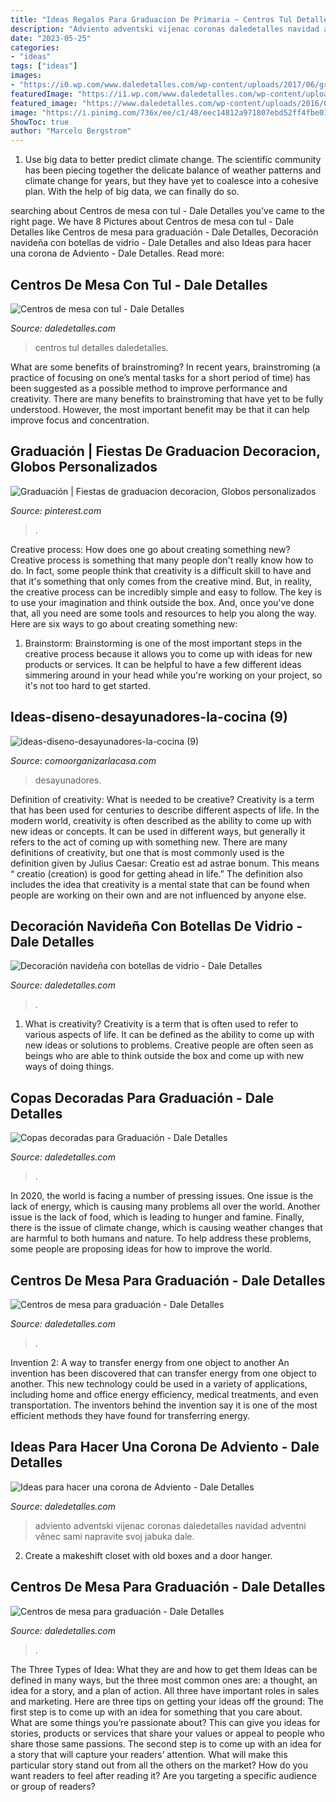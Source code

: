 ```yaml
---
title: "Ideas Regalos Para Graduacion De Primaria ~ Centros Tul Detalles Daledetalles"
description: "Adviento adventski vijenac coronas daledetalles navidad adventni věnec sami napravite svoj jabuka dale"
date: "2023-05-25"
categories:
- "ideas"
tags: ["ideas"]
images:
- "https://i0.wp.com/www.daledetalles.com/wp-content/uploads/2017/06/graduacion-centros-de-mesa18.jpg?resize=640%2C853"
featuredImage: "https://i1.wp.com/www.daledetalles.com/wp-content/uploads/2016/04/copa-para-graduacion6.jpg"
featured_image: "https://www.daledetalles.com/wp-content/uploads/2016/08/centro-de-mesa-con-tul12.jpg"
image: "https://i.pinimg.com/736x/ee/c1/48/eec14812a971807ebd52ff4fbe014776.jpg"
ShowToc: true
author: "Marcelo Bergstrom"
---
```



1. Use big data to better predict climate change. The scientific community has been piecing together the delicate balance of weather patterns and climate change for years, but they have yet to coalesce into a cohesive plan. With the help of big data, we can finally do so. 

	

		
searching about Centros de mesa con tul - Dale Detalles you've came to the right page. We have 8 Pictures about Centros de mesa con tul - Dale Detalles like Centros de mesa para graduación - Dale Detalles, Decoración navideña con botellas de vidrio - Dale Detalles and also Ideas para hacer una corona de Adviento - Dale Detalles. Read more:
		
    
## Centros De Mesa Con Tul - Dale Detalles

<img loading=lazy src="https://www.daledetalles.com/wp-content/uploads/2016/08/centro-de-mesa-con-tul12.jpg" onerror="this.onerror=null;this.src='https://tse4.mm.bing.net/th?id=OIP._ykd3VxZxEjZv0EzGveQZQHaLH&amp;pid=15.1';" alt="Centros de mesa con tul - Dale Detalles">

_Source: daledetalles.com_

>centros tul detalles daledetalles. 

	

What are some benefits of brainstroming?
In recent years, brainstroming (a practice of focusing on one’s mental tasks for a short period of time) has been suggested as a possible method to improve performance and creativity. There are many benefits to brainstroming that have yet to be fully understood. However, the most important benefit may be that it can help improve focus and concentration.

    
## Graduación | Fiestas De Graduacion Decoracion, Globos Personalizados

<img loading=lazy src="https://i.pinimg.com/736x/ee/c1/48/eec14812a971807ebd52ff4fbe014776.jpg" onerror="this.onerror=null;this.src='https://tse1.mm.bing.net/th?id=OIP.3Vmrj6DZu9K6VLlf9yUXvwHaNK&amp;pid=15.1';" alt="Graduación | Fiestas de graduacion decoracion, Globos personalizados">

_Source: pinterest.com_

>. 

	

Creative process: How does one go about creating something new?
Creative process is something that many people don't really know how to do. In fact, some people think that creativity is a difficult skill to have and that it's something that only comes from the creative mind. But, in reality, the creative process can be incredibly simple and easy to follow. The key is to use your imagination and think outside the box. And, once you've done that, all you need are some tools and resources to help you along the way. Here are six ways to go about creating something new: 
1) Brainstorm: Brainstorming is one of the most important steps in the creative process because it allows you to come up with ideas for new products or services. It can be helpful to have a few different ideas simmering around in your head while you're working on your project, so it's not too hard to get started.

    
## Ideas-diseno-desayunadores-la-cocina (9)

<img loading=lazy src="https://comoorganizarlacasa.com/wp-content/uploads/2017/09/ideas-diseno-desayunadores-la-cocina-9.jpg" onerror="this.onerror=null;this.src='https://tse2.mm.bing.net/th?id=OIP.l-VLSzHaLoj4Xt97D2ZjZQHaLG&amp;pid=15.1';" alt="ideas-diseno-desayunadores-la-cocina (9)">

_Source: comoorganizarlacasa.com_

>desayunadores. 

	

Definition of creativity: What is needed to be creative?
Creativity is a term that has been used for centuries to describe different aspects of life. In the modern world, creativity is often described as the ability to come up with new ideas or concepts. It can be used in different ways, but generally it refers to the act of coming up with something new. There are many definitions of creativity, but one that is most commonly used is the definition given by Julius Caesar: Creatio est ad astrae bonum. This means “ creatio (creation) is good for getting ahead in life.” The definition also includes the idea that creativity is a mental state that can be found when people are working on their own and are not influenced by anyone else.

    
## Decoración Navideña Con Botellas De Vidrio - Dale Detalles

<img loading=lazy src="https://i1.wp.com/www.daledetalles.com/wp-content/uploads/2017/09/botellas-de-vino-decoradas-para-navidad15.jpg?resize=552%2C981" onerror="this.onerror=null;this.src='https://tse4.mm.bing.net/th?id=OIP.DX-uUAdZuBEPIoerAJDVdwHaNK&amp;pid=15.1';" alt="Decoración navideña con botellas de vidrio - Dale Detalles">

_Source: daledetalles.com_

>. 

	

1. What is creativity?
Creativity is a term that is often used to refer to various aspects of life. It can be defined as the ability to come up with new ideas or solutions to problems. Creative people are often seen as beings who are able to think outside the box and come up with new ways of doing things.

    
## Copas Decoradas Para Graduación - Dale Detalles

<img loading=lazy src="https://i1.wp.com/www.daledetalles.com/wp-content/uploads/2016/04/copa-para-graduacion6.jpg" onerror="this.onerror=null;this.src='https://tse2.mm.bing.net/th?id=OIP.NCVEjGXoNbvMMQWXfGcNIgHaJ4&amp;pid=15.1';" alt="Copas decoradas para Graduación - Dale Detalles">

_Source: daledetalles.com_

>. 

	

In 2020, the world is facing a number of pressing issues. One issue is the lack of energy, which is causing many problems all over the world. Another issue is the lack of food, which is leading to hunger and famine. Finally, there is the issue of climate change, which is causing weather changes that are harmful to both humans and nature. To help address these problems, some people are proposing ideas for how to improve the world.

    
## Centros De Mesa Para Graduación - Dale Detalles

<img loading=lazy src="https://i0.wp.com/www.daledetalles.com/wp-content/uploads/2017/06/graduacion-centros-de-mesa18.jpg?resize=640%2C853" onerror="this.onerror=null;this.src='https://tse3.mm.bing.net/th?id=OIP.mtRr9JtX31A5Tn_XEyzxOgHaJ3&amp;pid=15.1';" alt="Centros de mesa para graduación - Dale Detalles">

_Source: daledetalles.com_

>. 

	

Invention 2: A way to transfer energy from one object to another
An invention has been discovered that can transfer energy from one object to another. This new technology could be used in a variety of applications, including home and office energy efficiency, medical treatments, and even transportation. The inventors behind the invention say it is one of the most efficient methods they have found for transferring energy.

    
## Ideas Para Hacer Una Corona De Adviento - Dale Detalles

<img loading=lazy src="https://i1.wp.com/www.daledetalles.com/wp-content/uploads/2016/09/corona-de-adviento12.jpg?resize=500%2C889" onerror="this.onerror=null;this.src='https://tse2.mm.bing.net/th?id=OIP.TeAXfzpNuBsuGdNYGrCXqQHaNK&amp;pid=15.1';" alt="Ideas para hacer una corona de Adviento - Dale Detalles">

_Source: daledetalles.com_

>adviento adventski vijenac coronas daledetalles navidad adventni věnec sami napravite svoj jabuka dale. 

	

2. Create a makeshift closet with old boxes and a door hanger.

    
## Centros De Mesa Para Graduación - Dale Detalles

<img loading=lazy src="https://i0.wp.com/www.daledetalles.com/wp-content/uploads/2017/06/graduacion-centros-de-mesa5.jpg" onerror="this.onerror=null;this.src='https://tse2.mm.bing.net/th?id=OIP._3JXWL8J32cTrMDmFqijewHaJ4&amp;pid=15.1';" alt="Centros de mesa para graduación - Dale Detalles">

_Source: daledetalles.com_

>. 

	

The Three Types of Idea: What they are and how to get them
Ideas can be defined in many ways, but the three most common ones are: a thought, an idea for a story, and a plan of action. All three have important roles in sales and marketing. Here are three tips on getting your ideas off the ground: 
The first step is to come up with an idea for something that you care about. What are some things you’re passionate about? This can give you ideas for stories, products or services that share your values or appeal to people who share those same passions. 
The second step is to come up with an idea for a story that will capture your readers’ attention. What will make this particular story stand out from all the others on the market? How do you want readers to feel after reading it? Are you targeting a specific audience or group of readers?

